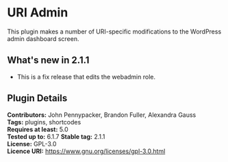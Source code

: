 # URI Admin

This plugin makes a number of URI-specific modifications to the WordPress admin dashboard screen.

## What's new in 2.1.1

* This is a fix release that edits the webadmin role. 

## Plugin Details

__Contributors:__ John Pennypacker, Brandon Fuller, Alexandra Gauss  
__Tags:__ plugins, shortcodes  
__Requires at least:__ 5.0  
__Tested up to:__ 6.1.7 
__Stable tag:__ 2.1.1  
__License:__ GPL-3.0  
__Licence URI:__ https://www.gnu.org/licenses/gpl-3.0.html
